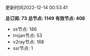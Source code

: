 更新时间2022-12-14 00:53:41

**总订阅: 73**
**总节点: 1149**
**有效节点: 408**
- ss节点: 186
- trojan节点: 53
- v2ray节点: 168
- ssr节点: 1
